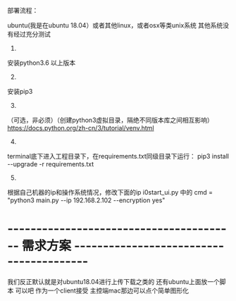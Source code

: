 部署流程：

ubuntu(我是在ubuntu 18.04）或者其他linux，或者osx等类unix系统
其他系统没有经过充分测试

1.
安装python3.6 以上版本

2. 
安装pip3 

3.
（可选，非必须）（创建python3虚拟目录，隔绝不同版本库之间相互影响）
https://docs.python.org/zh-cn/3/tutorial/venv.html


4.
terminal底下进入工程目录下，在requirements.txt同级目录下运行：
pip3 install --upgrade -r requirements.txt

5.
根据自己机器的ip和操作系统情况，修改下面的ip
i0start_ui.py 中的
cmd = "python3 main.py --ip 192.168.2.102 --encryption yes"



# ----------------------------------------  需求方案 ----------------------------------------

我们反正默认就是对ubuntu18.04进行上传下载之类的
还有ubuntu上面放一个脚本 可以吧
作为一个client接受
主控端mac那边可以点个简单图形化